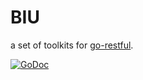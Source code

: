 # BIU

a set of toolkits for [go-restful](https://github.com/emicklei/go-restful).

[![GoDoc](https://godoc.org/github.com/tuotoo/biu?status.svg)](https://godoc.org/github.com/tuotoo/biu)
